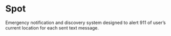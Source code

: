 # Spot

Emergency notification and discovery system designed to alert 911 of user’s current location for each sent text message.
